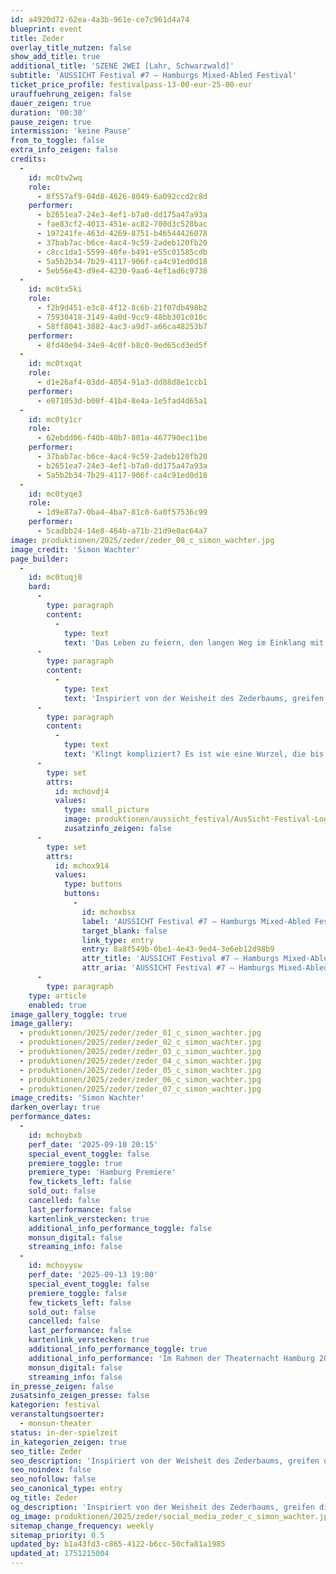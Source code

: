 ```yaml
---
id: a4920d72-62ea-4a3b-961e-ce7c961d4a74
blueprint: event
title: Zeder
overlay_title_nutzen: false
show_add_title: true
additional_title: 'SZENE 2WEI [Lahr, Schwarzwald]'
subtitle: 'AUSSICHT Festival #7 – Hamburgs Mixed-Abled Festival'
ticket_price_profile: festivalpass-13-00-eur-25-00-eur
urauffuehrung_zeigen: false
dauer_zeigen: true
duration: '00:30'
pause_zeigen: true
intermission: 'keine Pause'
from_to_toggle: false
extra_info_zeigen: false
credits:
  -
    id: mc0tw2wq
    role:
      - 8f557af9-04d8-4626-8049-6a092ccd2c8d
    performer:
      - b2651ea7-24e3-4ef1-b7a0-dd175a47a93a
      - fae83cf2-4013-451e-ac82-700d3c528bac
      - 197241fe-463d-4269-8751-b46544426078
      - 37bab7ac-b6ce-4ac4-9c59-2adeb120fb20
      - c8cc1da1-5599-40fe-b491-e55c01585cdb
      - 5a5b2b34-7b29-4117-906f-ca4c91ed0d18
      - 5eb56e43-d9e4-4230-9aa6-4ef1ad6c9738
  -
    id: mc0tx5ki
    role:
      - f2b9d451-e3c8-4f12-8c6b-21f07db498b2
      - 75930418-3149-4a0d-9cc9-48bb301c010c
      - 58ff8041-3882-4ac3-a9d7-a66ca48253b7
    performer:
      - 8fd40e94-34e9-4c0f-b8c0-9ed65cd3ed5f
  -
    id: mc0txqat
    role:
      - d1e26af4-03dd-4054-91a3-dd88d8e1ccb1
    performer:
      - e071053d-b00f-41b4-8e4a-1e5fad4d65a1
  -
    id: mc0ty1cr
    role:
      - 62ebdd06-f40b-40b7-801a-467790ec11be
    performer:
      - 37bab7ac-b6ce-4ac4-9c59-2adeb120fb20
      - b2651ea7-24e3-4ef1-b7a0-dd175a47a93a
      - 5a5b2b34-7b29-4117-906f-ca4c91ed0d18
  -
    id: mc0tyqe3
    role:
      - 1d9e87a7-0ba4-4ba7-81c0-6a0f57536c99
    performer:
      - 5cadbb24-14e8-464b-a71b-21d9e0ac64a7
image: produktionen/2025/zeder/zeder_08_c_simon_wachter.jpg
image_credit: 'Simon Wachter'
page_builder:
  -
    id: mc0tuqj8
    bard:
      -
        type: paragraph
        content:
          -
            type: text
            text: 'Das Leben zu feiern, den langen Weg im Einklang mit unserem Herzschlag zu beschreiten, und die Gründe unserer Existenz zu erforschen – wie ein mächtiger Zederbaum mit zahlreichen Wurzeln, der Verbindungen knüpft, treffen wir auf Menschen entlang unseres Weges.'
      -
        type: paragraph
        content:
          -
            type: text
            text: 'Inspiriert von der Weisheit des Zederbaums, greifen die Tänzer:innen der Tanzkompanie SZENE 2WEI das Thema der Lebensfreude sowie ihrer Verbindung zur Natur auf und bringen es in vielfältigen, bewegten Bildern zum Ausdruck. Der Tanz vertieft diese Themen und integriert verschiedene Elemente des zeitgenössischen Tanztheaters.'
      -
        type: paragraph
        content:
          -
            type: text
            text: 'Klingt kompliziert? Es ist wie eine Wurzel, die bis zur Baumkrone wächst – eine Metapher für die Reise zwischen Dunkelheit und Licht, zwischen Leben und Tod. ZEDER ist mehr als nur ein Tanzstück; es ist eine Einladung, sich zu energetisieren und das Fundament des Lebens zu feiern – gemeinsam und füreinander.'
      -
        type: set
        attrs:
          id: mchovdj4
          values:
            type: small_picture
            image: produktionen/aussicht_festival/AusSicht-Festival-Logo-Rechteck.jpg
            zusatzinfo_zeigen: false
      -
        type: set
        attrs:
          id: mchox914
          values:
            type: buttons
            buttons:
              -
                id: mchoxbsx
                label: 'AUSSICHT Festival #7 – Hamburgs Mixed-Abled Festival'
                target_blank: false
                link_type: entry
                entry: 8a8f549b-0be1-4e43-9ed4-3e6eb12d98b9
                attr_title: 'AUSSICHT Festival #7 – Hamburgs Mixed-Abled Festival'
                attr_aria: 'AUSSICHT Festival #7 – Hamburgs Mixed-Abled Festival'
      -
        type: paragraph
    type: article
    enabled: true
image_gallery_toggle: true
image_gallery:
  - produktionen/2025/zeder/zeder_01_c_simon_wachter.jpg
  - produktionen/2025/zeder/zeder_02_c_simon_wachter.jpg
  - produktionen/2025/zeder/zeder_03_c_simon_wachter.jpg
  - produktionen/2025/zeder/zeder_04_c_simon_wachter.jpg
  - produktionen/2025/zeder/zeder_05_c_simon_wachter.jpg
  - produktionen/2025/zeder/zeder_06_c_simon_wachter.jpg
  - produktionen/2025/zeder/zeder_07_c_simon_wachter.jpg
image_credits: 'Simon Wachter'
darken_overlay: true
performance_dates:
  -
    id: mchoybxb
    perf_date: '2025-09-10 20:15'
    special_event_toggle: false
    premiere_toggle: true
    premiere_type: 'Hamburg Premiere'
    few_tickets_left: false
    sold_out: false
    cancelled: false
    last_performance: false
    kartenlink_verstecken: true
    additional_info_performance_toggle: false
    monsun_digital: false
    streaming_info: false
  -
    id: mchoyysw
    perf_date: '2025-09-13 19:00'
    special_event_toggle: false
    premiere_toggle: false
    few_tickets_left: false
    sold_out: false
    cancelled: false
    last_performance: false
    kartenlink_verstecken: true
    additional_info_performance_toggle: true
    additional_info_performance: 'Im Rahmen der Theaternacht Hamburg 2025'
    monsun_digital: false
    streaming_info: false
in_presse_zeigen: false
zusatsinfo_zeigen_presse: false
kategorien: festival
veranstaltungsoerter:
  - monsun-theater
status: in-der-spielzeit
in_kategorien_zeigen: true
seo_title: Zeder
seo_description: 'Inspiriert von der Weisheit des Zederbaums, greifen die Tänzer:innen der Tanzkompanie SZENE 2WEI das Thema der Lebensfreude in bewegten Bildern zum Ausdruck.'
seo_noindex: false
seo_nofollow: false
seo_canonical_type: entry
og_title: Zeder
og_description: 'Inspiriert von der Weisheit des Zederbaums, greifen die Tänzer:innen der Tanzkompanie SZENE 2WEI das Thema der Lebensfreude sowie ihrer Verbindung zur Natur auf und bringen es in vielfältigen, bewegten Bildern zum Ausdruck.'
og_image: produktionen/2025/zeder/social_media_zeder_c_simon_wachter.jpg
sitemap_change_frequency: weekly
sitemap_priority: 0.5
updated_by: b1a43fd3-c865-4122-b6cc-50cfa81a1985
updated_at: 1751215004
---
```

